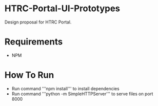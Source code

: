 # HTRC-Portal-UI-Prototypes

Design proposal for HTRC Portal.

# Requirements

* NPM

# How To Run

* Run command '''npm install''' to install dependencies
* Run command '''python -m SimpleHTTPServer''' to serve files on port 8000
